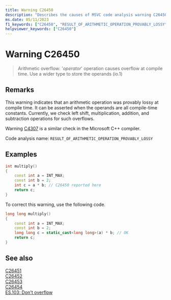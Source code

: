 ```yaml
---
title: Warning C26450
description: "Describes the causes of MSVC code analysis warning C26450 and how to fix it."
ms.date: 05/11/2023
f1_keywords: ["C26450", "RESULT_OF_ARITHMETIC_OPERATION_PROVABLY_LOSSY"]
helpviewer_keywords: ["C26450"]
---
```

# Warning C26450

> Arithmetic overflow: '*operator*' operation causes overflow at compile time. Use a wider type to store the operands (io.1)

## Remarks

This warning indicates that an arithmetic operation was provably lossy at compile time. It can be asserted when the operands are all compile-time constants. Currently, we check left shift, multiplication, addition, and subtraction operations for such overflows.

Warning [C4307](../error-messages/compiler-warnings/compiler-warning-level-2-c4307.md) is a similar check in the Microsoft C++ compiler.

Code analysis name: `RESULT_OF_ARITHMETIC_OPERATION_PROVABLY_LOSSY`

## Examples

```cpp
int multiply()
{
    const int a = INT_MAX;
    const int b = 2;
    int c = a * b; // C26450 reported here
    return c;
}
```

To correct this warning, use the following code.

```cpp
long long multiply()
{
    const int a = INT_MAX;
    const int b = 2;
    long long c = static_cast<long long>(a) * b; // OK
    return c;
}
```

## See also

[C26451](c26451.md)\
[C26452](c26452.md)\
[C26453](c26453.md)\
[C26454](c26454.md)\
[ES.103: Don't overflow](https://isocpp.github.io/CppCoreGuidelines/CppCoreGuidelines#es103-dont-overflow)
